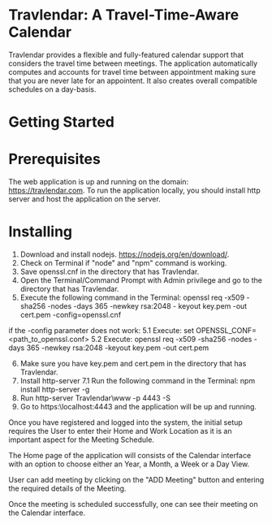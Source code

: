# Travlendar: A Travel-Time-Aware Calendar

Travlendar provides a flexible and fully-featured calendar support that considers the travel time between meetings. The application automatically computes and accounts for travel time between appointment making sure that you are never late for an appointent. It also creates overall compatible schedules on a day-basis. 


# Getting Started

# Prerequisites

The web application is up and running on the domain: https://travlendar.com.
To run the application locally, you should install http server and host the application on the server.


# Installing

1. Download and install nodejs. https://nodejs.org/en/download/.
2. Check on Terminal if "node" and "npm" command is working.
3. Save openssl.cnf in the directory that has Travlendar.
4. Open the Terminal/Command Prompt with Admin privilege and go to the directory that has Travlendar.
5. Execute the following command in the Terminal:
 openssl req -x509 -sha256 -nodes -days 365 -newkey rsa:2048 - keyout key.pem -out cert.pem -config=openssl.cnf

if the -config parameter does not work:
	5.1 Execute: set OPENSSL_CONF=<path_to_openssl.conf>
	5.2 Execute: openssl req -x509 -sha256 -nodes -days 365 -newkey rsa:2048 -keyout key.pem -out cert.pem

6. Make sure you have key.pem and cert.pem in the directory that has Travlendar.
7. Install http-server
	7.1 Run the following command in the Terminal: npm install http-server -g
8. Run http-server Travlendar\www -p 4443 -S
9. Go to https:\\localhost:4443 and the application will be up and running.




Once you have registered and logged into the system, the initial setup requires the User to enter their Home and Work Location as it is an important aspect for the Meeting Schedule. 

The Home page of the application will consists of the Calendar interface with an option to choose either an Year, a Month, a Week or a Day View.

User can add meeting by clicking on the "ADD Meeting" button and entering the required details of the Meeting. 

Once the meeting is scheduled successfully, one can see their meeting on the Calendar interface.  

